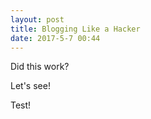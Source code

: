 ```yaml
---
layout: post
title: Blogging Like a Hacker
date: 2017-5-7 00:44
---
```


Did this work?

Let's see!

Test!
